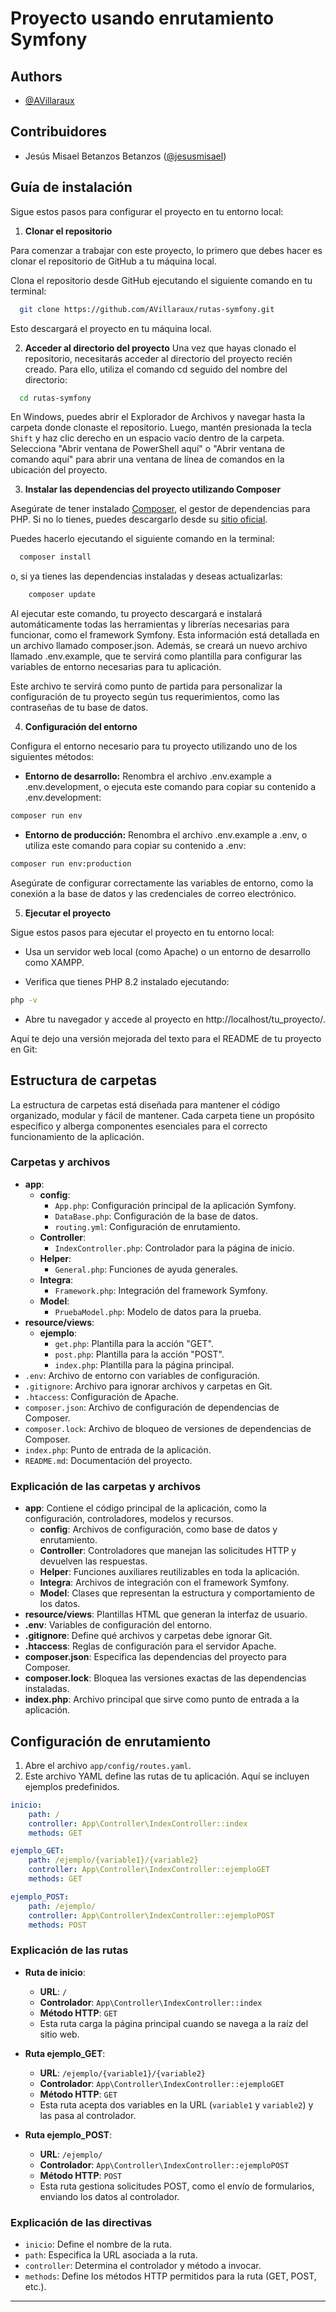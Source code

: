 # Proyecto usando enrutamiento Symfony

## Authors

-   [@AVillaraux](https://github.com/AVillaraux)

## Contribuidores

-   Jesús Misael Betanzos Betanzos ([@jesusmisael](https://github.com/jesusmisael))

## Guía de instalación

Sigue estos pasos para configurar el proyecto en tu entorno local:

1. **Clonar el repositorio**

Para comenzar a trabajar con este proyecto, lo primero que debes hacer es clonar el repositorio de GitHub a tu máquina local.

Clona el repositorio desde GitHub ejecutando el siguiente comando en tu terminal:

```bash
  git clone https://github.com/AVillaraux/rutas-symfony.git
```

Esto descargará el proyecto en tu máquina local.

2. **Acceder al directorio del proyecto**
   Una vez que hayas clonado el repositorio, necesitarás acceder al directorio del proyecto recién creado. Para ello, utiliza el comando cd seguido del nombre del directorio:

```bash
  cd rutas-symfony
```

En Windows, puedes abrir el Explorador de Archivos y navegar hasta la carpeta donde clonaste el repositorio. Luego, mantén presionada la tecla `Shift` y haz clic derecho en un espacio vacío dentro de la carpeta. Selecciona "Abrir ventana de PowerShell aquí" o "Abrir ventana de comando aquí" para abrir una ventana de línea de comandos en la ubicación del proyecto.

3. **Instalar las dependencias del proyecto utilizando Composer**

Asegúrate de tener instalado [Composer](https://getcomposer.org/), el gestor de dependencias para PHP. Si no lo tienes, puedes descargarlo desde su [sitio oficial](https://getcomposer.org/).

Puedes hacerlo ejecutando el siguiente comando en la terminal:

```bash
  composer install
```

o, si ya tienes las dependencias instaladas y deseas actualizarlas:

```bash
    composer update
```

Al ejecutar este comando, tu proyecto descargará e instalará automáticamente todas las herramientas y librerías necesarias para funcionar, como el framework Symfony. Esta información está detallada en un archivo llamado composer.json. Además, se creará un nuevo archivo llamado .env.example, que te servirá como plantilla para configurar las variables de entorno necesarias para tu aplicación.

Este archivo te servirá como punto de partida para personalizar la configuración de tu proyecto según tus requerimientos, como las contraseñas de tu base de datos.

4. **Configuración del entorno**

Configura el entorno necesario para tu proyecto utilizando uno de los siguientes métodos:

-   **Entorno de desarrollo:**
    Renombra el archivo .env.example a .env.development, o ejecuta este comando para copiar su contenido a .env.development:

```bash
composer run env
```

-   **Entorno de producción:** Renombra el archivo .env.example a .env, o utiliza este comando para copiar su contenido a .env:

```bash
composer run env:production
```

Asegúrate de configurar correctamente las variables de entorno, como la conexión a la base de datos y las credenciales de correo electrónico.

5. **Ejecutar el proyecto**

Sigue estos pasos para ejecutar el proyecto en tu entorno local:

-   Usa un servidor web local (como Apache) o un entorno de desarrollo como XAMPP.

-   Verifica que tienes PHP 8.2 instalado ejecutando:

```bash
php -v
```

-   Abre tu navegador y accede al proyecto en http://localhost/tu_proyecto/.

Aquí te dejo una versión mejorada del texto para el README de tu proyecto en Git:

## Estructura de carpetas

La estructura de carpetas está diseñada para mantener el código organizado, modular y fácil de mantener. Cada carpeta tiene un propósito específico y alberga componentes esenciales para el correcto funcionamiento de la aplicación.

### Carpetas y archivos

- **app**:
    - **config**:
        - `App.php`: Configuración principal de la aplicación Symfony.
        - `DataBase.php`: Configuración de la base de datos.
        - `routing.yml`: Configuración de enrutamiento.
    - **Controller**:
        - `IndexController.php`: Controlador para la página de inicio.
    - **Helper**:
        - `General.php`: Funciones de ayuda generales.
    - **Integra**:
        - `Framework.php`: Integración del framework Symfony.
    - **Model**:
        - `PruebaModel.php`: Modelo de datos para la prueba.
- **resource/views**:
    - **ejemplo**:
        - `get.php`: Plantilla para la acción "GET".
        - `post.php`: Plantilla para la acción "POST".
        - `index.php`: Plantilla para la página principal.
- `.env`: Archivo de entorno con variables de configuración.
- `.gitignore`: Archivo para ignorar archivos y carpetas en Git.
- `.htaccess`: Configuración de Apache.
- `composer.json`: Archivo de configuración de dependencias de Composer.
- `composer.lock`: Archivo de bloqueo de versiones de dependencias de Composer.
- `index.php`: Punto de entrada de la aplicación.
- `README.md`: Documentación del proyecto.

### Explicación de las carpetas y archivos

- **app**: Contiene el código principal de la aplicación, como la configuración, controladores, modelos y recursos.
    - **config**: Archivos de configuración, como base de datos y enrutamiento.
    - **Controller**: Controladores que manejan las solicitudes HTTP y devuelven las respuestas.
    - **Helper**: Funciones auxiliares reutilizables en toda la aplicación.
    - **Integra**: Archivos de integración con el framework Symfony.
    - **Model**: Clases que representan la estructura y comportamiento de los datos.
- **resource/views**: Plantillas HTML que generan la interfaz de usuario.
- **.env**: Variables de configuración del entorno.
- **.gitignore**: Define qué archivos y carpetas debe ignorar Git.
- **.htaccess**: Reglas de configuración para el servidor Apache.
- **composer.json**: Especifica las dependencias del proyecto para Composer.
- **composer.lock**: Bloquea las versiones exactas de las dependencias instaladas.
- **index.php**: Archivo principal que sirve como punto de entrada a la aplicación.

## Configuración de enrutamiento

1. Abre el archivo `app/config/routes.yaml`.
2. Este archivo YAML define las rutas de tu aplicación. Aquí se incluyen ejemplos predefinidos.

```yaml
inicio:
    path: /
    controller: App\Controller\IndexController::index
    methods: GET

ejemplo_GET:
    path: /ejemplo/{variable1}/{variable2}
    controller: App\Controller\IndexController::ejemploGET
    methods: GET

ejemplo_POST:
    path: /ejemplo/
    controller: App\Controller\IndexController::ejemploPOST
    methods: POST
```

### Explicación de las rutas

- **Ruta de inicio**:
    - **URL**: `/`
    - **Controlador**: `App\Controller\IndexController::index`
    - **Método HTTP**: `GET`
    - Esta ruta carga la página principal cuando se navega a la raíz del sitio web.

- **Ruta ejemplo_GET**:
    - **URL**: `/ejemplo/{variable1}/{variable2}`
    - **Controlador**: `App\Controller\IndexController::ejemploGET`
    - **Método HTTP**: `GET`
    - Esta ruta acepta dos variables en la URL (`variable1` y `variable2`) y las pasa al controlador.

- **Ruta ejemplo_POST**:
    - **URL**: `/ejemplo/`
    - **Controlador**: `App\Controller\IndexController::ejemploPOST`
    - **Método HTTP**: `POST`
    - Esta ruta gestiona solicitudes POST, como el envío de formularios, enviando los datos al controlador.

### Explicación de las directivas

- `inicio`: Define el nombre de la ruta.
- `path`: Especifica la URL asociada a la ruta.
- `controller`: Determina el controlador y método a invocar.
- `methods`: Define los métodos HTTP permitidos para la ruta (GET, POST, etc.).

---
